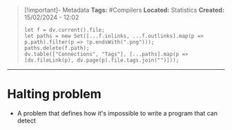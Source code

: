 > [!important]- Metadata
> **Tags:** #Compilers 
> **Located:** Statistics
> **Created:** 15/02/2024 - 12:02
> ```dataviewjs
> let f = dv.current().file;
> let paths = new Set([...f.inlinks, ...f.outlinks].map(p => p.path).filter(p => !p.endsWith(".png")));
> paths.delete(f.path);
> dv.table(["Connections", "Tags"], [...paths].map(p => [dv.fileLink(p), dv.page(p).file.tags.join("")]));
> ```

___
# Halting problem
- A problem that defines how it's impossible to write a program that can detect 